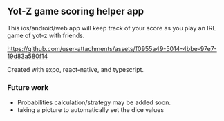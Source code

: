 ## Yot-Z game scoring helper app

This ios/android/web app will keep track of your score as you play an IRL game of yot-z
with friends.

https://github.com/user-attachments/assets/f0955a49-5014-4bbe-97e7-19d83a580f14

Created with expo, react-native, and typescript.

### Future work

- Probabilities calculation/strategy may be added soon.
- taking a picture to automatically set the dice values
